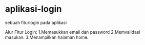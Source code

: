 # aplikasi-login
sebuah fiturlogin pada aplikasi

Alur Fitur Login:
  1.Memasukkan email dan password
  2.Memvalidasi masukan.
  3.Menampilkan halaman home.
